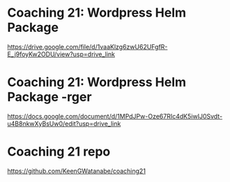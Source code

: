# Coaching 21: Wordpress Helm Package
https://drive.google.com/file/d/1vaaKlzg6zwU62UFgfR-E_j9foyKw2ODU/view?usp=drive_link

# Coaching 21: Wordpress Helm Package -rger
https://docs.google.com/document/d/1MPdJPw-Oze67RIc4dK5iwIJ0Svdt-u4B8nkwXyBsUw0/edit?usp=drive_link

# Coaching 21 repo
https://github.com/KeenGWatanabe/coaching21